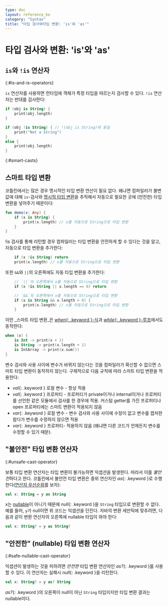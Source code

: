 ```yaml
---
type: doc
layout: reference_ko
category: "Syntax"
title: "타입 검사와타입 변환: 'is'와 'as'"
---
```


# 타입 검사와 변환: 'is'와 'as'

## `is`와 `!is` 연산자
{:#is-and-is-operators}

`is` 연산자를 사용하면 런타임에 객체가 특정 타입을 따르는지 검사할 수 있다. `!is` 연산자는 반대를 검사한다:

``` kotlin
if (obj is String) {
    print(obj.length)
}

if (obj !is String) { // !(obj is String)와 동일
    print("Not a String")
}
else {
    print(obj.length)
}
```

{:#smart-casts}

## 스마트 타입 변환

코틀린에서는 많은 경우 명시적인  타입 변환 연산이 필요 없다. 왜냐면 컴파일러가 불변 값에 대해
`is`-검사와 [명시적 타입 변환](#unsafe-cast-operator)을 추적해서
자동으로 필요한 곳에 (안전한) 타입 변환을 넣어주기 때문이다:

``` kotlin
fun demo(x: Any) {
    if (x is String) {
        print(x.length) // x를 자동으로 String으로 타입 변환
    }
}
```

!is 검사를 통해 리턴할 경우 컴파일러는 타입 변환을 안전하게 할 수 있다는 것을 알고, 자동으로 타입 변환을 추가한다:

``` kotlin
    if (x !is String) return
    print(x.length) // x를 자동으로 String으로 타입 변환
```

또한 `&&`와 `||`의 오른쪽에도 자동 타입 변환을 추가한다:

``` kotlin
    // `||`의 오른쪽에서 x를 자동으로 String으로 타입 변환
    if (x !is String || x.length == 0) return

    // `&&`의 오른쪽에서 x를 자동으로 String으로 타입 변환
    if (x is String && x.length > 0) {
        print(x.length) // x를 자등으로 String으로 타입 변환
    }
```

이런 _스마트 타입 변환_은 [*when*{: .keyword }-식](control-flow.html#when-expression)과
[*while*{: .keyword }-루프](control-flow.html#while-loops)에서도 동작한다:

``` kotlin
when (x) {
    is Int -> print(x + 1)
    is String -> print(x.length + 1)
    is IntArray -> print(x.sum())
}
```

변수 검사와 사용 사이에 변수가 바뀌지 않는다는 것을 컴파일러가 확신할 수 없으면
스마트 타입 변환이 동작하지 않는다.
구체적으로 다음 규칙에 따라 스마트 타입 변환을 적용한다:

  * *val*{: .keyword } 로컬 변수 - 항상 적용
  * *val*{: .keyword } 프로퍼티 - 프로퍼티가 private이거나 internal이거나 프로퍼티를 선언한 같은 모듈에서 검사를 한 경우에 적용.
    커스텀 getter를 가진 프로퍼티나 open 프로퍼티에는 스마트 변환이 적용되지 않음
  * *var*{: .keyword } 로컬 변수 - 변수 검사와 사용 사이에 수정이 없고 변수를 캡처한 람다가 변수를 수정하지 않으면 적용  
  * *var*{: .keyword } 프로퍼티- 적용하지 않음 (왜냐면 다른 코드가 언제든지 변수를 수정할 수 있기 때문).


## "불안전" 타입 변환 연산자
{:#unsafe-cast-operator}

보통 타입 변환 연산자는 타입 변환이 불가능하면 익셉션을 발생한다. 따라서 이를 *불안전*하다고 한다.
코틀린에서 불안전 타입 변환은 중위 연산자인 *as*{: .keyword }로 수행한다([연산자 우선순위](grammar.html#precedence)를 보자):

``` kotlin
val x: String = y as String
```

x는 [nullable](null-safety.html)이 아니기 때문에 *null*{: .keyword }을 `String` 타입으로 변환할 수 없다.
예를 들어, `y`가 null이면 위 코드는 익셉션을 던진다.
자바의 변환 세만틱에 맞추려면, 다음과 같이 변환 연산자의 오른쪽에 nullable 타입이 와야 한다:

``` kotlin
val x: String? = y as String?
```

## "안전한" (nullable) 타입 변환 연산자
{:#safe-nullable-cast-operator}

익셉션이 발생하는 것을 피하려면 *안전한* 타입 변환 연산자인 *as?*{: .keyword }를 사용할 수 있다.
이 연산자는 실패시 *null*{: .keyword }을 리턴한다.

``` kotlin
val x: String? = y as? String
```
*as?*{: .keyword }의 오른쪽이 null이 아닌 `String` 타입이지만 타입 변환 결과는 nullable이다.
